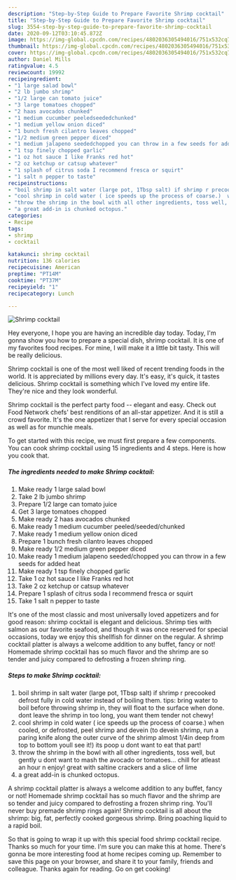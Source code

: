 ```yaml
---
description: "Step-by-Step Guide to Prepare Favorite Shrimp cocktail"
title: "Step-by-Step Guide to Prepare Favorite Shrimp cocktail"
slug: 3554-step-by-step-guide-to-prepare-favorite-shrimp-cocktail
date: 2020-09-12T03:10:45.872Z
image: https://img-global.cpcdn.com/recipes/4802036305494016/751x532cq70/shrimp-cocktail-recipe-main-photo.jpg
thumbnail: https://img-global.cpcdn.com/recipes/4802036305494016/751x532cq70/shrimp-cocktail-recipe-main-photo.jpg
cover: https://img-global.cpcdn.com/recipes/4802036305494016/751x532cq70/shrimp-cocktail-recipe-main-photo.jpg
author: Daniel Mills
ratingvalue: 4.5
reviewcount: 19992
recipeingredient:
- "1 large salad bowl"
- "2 lb jumbo shrimp"
- "1/2 large can tomato juice"
- "3 large tomatoes chopped"
- "2 haas avocados chunked"
- "1 medium cucumber peeledseededchunked"
- "1 medium yellow onion diced"
- "1 bunch fresh cilantro leaves chopped"
- "1/2 medium green pepper diced"
- "1 medium jalapeno seededchopped you can throw in a few seeds for added heat"
- "1 tsp finely chopped garlic"
- "1 oz hot sauce I like Franks red hot"
- "2 oz ketchup or catsup whatever"
- "1 splash of citrus soda I recommend fresca or squirt"
- "1 salt n pepper to taste"
recipeinstructions:
- "boil shrimp in salt water (large pot, 1Tbsp salt) if shrimp r precooked defrost fully in cold water instead of boiling them.  tips:  bring water to boil before throwing shrimp in, they will float to the surface when done.  dont leave the shrimp in too long, you want them tender not chewy!"
- "cool shrimp in cold water ( ice speeds up the process of coarse.)  when cooled, or defrosted, peel shrimp and devein (to devein shrimp, run a paring knife along the outer curve of the shrimp almost 1/4in deep from top to bottom youll see it!) its poop u dont want to eat that part!"
- "throw the shrimp in the bowl with all other ingredients, toss well, but gently u dont want to mash the avocado or tomatoes...  chill for atleast an hour n enjoy!  great with saltine crackers and a slice of lime"
- "a great add-in is chunked octopus."
categories:
- Recipe
tags:
- shrimp
- cocktail

katakunci: shrimp cocktail 
nutrition: 136 calories
recipecuisine: American
preptime: "PT14M"
cooktime: "PT37M"
recipeyield: "1"
recipecategory: Lunch

---
```



![Shrimp cocktail](https://img-global.cpcdn.com/recipes/4802036305494016/751x532cq70/shrimp-cocktail-recipe-main-photo.jpg)

Hey everyone, I hope you are having an incredible day today. Today, I'm gonna show you how to prepare a special dish, shrimp cocktail. It is one of my favorites food recipes. For mine, I will make it a little bit tasty. This will be really delicious.

Shrimp cocktail is one of the most well liked of recent trending foods in the world. It is appreciated by millions every day. It's easy, it's quick, it tastes delicious. Shrimp cocktail is something which I've loved my entire life. They're nice and they look wonderful.

Shrimp cocktail is the perfect party food -- elegant and easy. Check out Food Network chefs&#39; best renditions of an all-star appetizer. And it is still a crowd favorite. It&#39;s the one appetizer that I serve for every special occasion as well as for munchie meals.


To get started with this recipe, we must first prepare a few components. You can cook shrimp cocktail using 15 ingredients and 4 steps. Here is how you cook that.

<!--inarticleads1-->

##### The ingredients needed to make Shrimp cocktail:

1. Make ready 1 large salad bowl
1. Take 2 lb jumbo shrimp
1. Prepare 1/2 large can tomato juice
1. Get 3 large tomatoes chopped
1. Make ready 2 haas avocados chunked
1. Make ready 1 medium cucumber peeled/seeded/chunked
1. Make ready 1 medium yellow onion diced
1. Prepare 1 bunch fresh cilantro leaves chopped
1. Make ready 1/2 medium green pepper diced
1. Make ready 1 medium jalapeno seeded/chopped you can throw in a few seeds for added heat
1. Make ready 1 tsp finely chopped garlic
1. Take 1 oz hot sauce I like Franks red hot
1. Take 2 oz ketchup or catsup whatever
1. Prepare 1 splash of citrus soda I recommend fresca or squirt
1. Take 1 salt n pepper to taste


It&#39;s one of the most classic and most universally loved appetizers and for good reason: shrimp cocktail is elegant and delicious. Shrimp ties with salmon as our favorite seafood, and though it was once reserved for special occasions, today we enjoy this shellfish for dinner on the regular. A shrimp cocktail platter is always a welcome addition to any buffet, fancy or not! Homemade shrimp cocktail has so much flavor and the shrimp are so tender and juicy compared to defrosting a frozen shrimp ring. 

<!--inarticleads2-->

##### Steps to make Shrimp cocktail:

1. boil shrimp in salt water (large pot, 1Tbsp salt) if shrimp r precooked defrost fully in cold water instead of boiling them.  tips:  bring water to boil before throwing shrimp in, they will float to the surface when done.  dont leave the shrimp in too long, you want them tender not chewy!
1. cool shrimp in cold water ( ice speeds up the process of coarse.)  when cooled, or defrosted, peel shrimp and devein (to devein shrimp, run a paring knife along the outer curve of the shrimp almost 1/4in deep from top to bottom youll see it!) its poop u dont want to eat that part!
1. throw the shrimp in the bowl with all other ingredients, toss well, but gently u dont want to mash the avocado or tomatoes...  chill for atleast an hour n enjoy!  great with saltine crackers and a slice of lime
1. a great add-in is chunked octopus.


A shrimp cocktail platter is always a welcome addition to any buffet, fancy or not! Homemade shrimp cocktail has so much flavor and the shrimp are so tender and juicy compared to defrosting a frozen shrimp ring. You&#39;ll never buy premade shrimp rings again! Shrimp cocktail is all about the shrimp: big, fat, perfectly cooked gorgeous shrimp. Bring poaching liquid to a rapid boil. 

So that is going to wrap it up with this special food shrimp cocktail recipe. Thanks so much for your time. I'm sure you can make this at home. There's gonna be more interesting food at home recipes coming up. Remember to save this page on your browser, and share it to your family, friends and colleague. Thanks again for reading. Go on get cooking!
